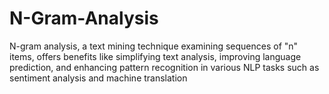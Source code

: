 # N-Gram-Analysis
N-gram analysis, a text mining technique examining sequences of "n" items, offers benefits like simplifying text analysis, improving language prediction, and enhancing pattern recognition in various NLP tasks such as sentiment analysis and machine translation
